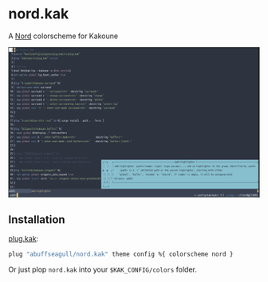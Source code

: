 # nord.kak
A [Nord](https://www.nordtheme.com/) colorscheme for Kakoune

![Sample image](/sample.png)

## Installation
[plug.kak](https://github.com/andreyorst/plug.kak#Installing-color-schemes):
```sh
plug "abuffseagull/nord.kak" theme config %{ colorscheme nord }
```
Or just plop `nord.kak` into your `$KAK_CONFIG/colors` folder.
